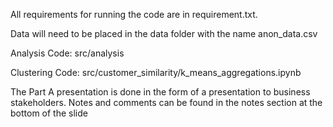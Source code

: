 All requirements for running the code are in requirement.txt. 

Data will need to be placed in the data folder with the name anon_data.csv

Analysis Code: src/analysis

Clustering Code: src/customer_similarity/k_means_aggregations.ipynb

The Part A presentation is done in the form of a presentation to business stakeholders. Notes and comments can be found in the notes section at the bottom of the slide
